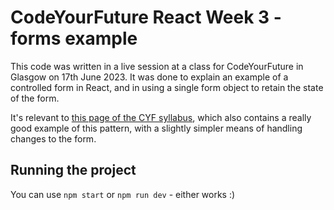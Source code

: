 # CodeYourFuture React Week 3 - forms example

This code was written in a live session at a class for CodeYourFuture in Glasgow on 17th June 2023. It was done to explain an example of a controlled form in React, and in using a single form object to retain the state of the form.

It's relevant to [this page of the CYF syllabus](https://syllabus.codeyourfuture.io/react/week-3/further-reading/multiple-form-fields), which also contains a really good example of this pattern, with a slightly simpler means of handling changes to the form.

## Running the project

You can use `npm start` or `npm run dev` - either works :)
